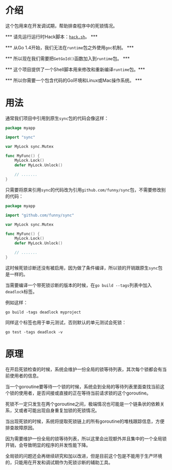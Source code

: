 介绍
====

这个包用来在开发调试期，帮助排查程序中的死锁情况。

*** 请先运行运行时Hack脚本：[`hack.sh`](https://github.com/funny/sync/blob/master/)。 ***

*** 从Go 1.4开始，我们无法在`runtime`包之外使用`goc`机制。 ***

*** 所以现在我们需要把`GetGoId()`函数加入到`runtime`包。 ***

*** 这个项目提供了一个Shell脚本用来修改和重新编译`runtime`包。***

*** 所以你需要一个包含代码的Go环境和Linux或Mac操作系统。 ***

用法
====

通常我们项目中引用到原生`sync`包的代码会像这样：

```go
package myapp

import "sync"

var MyLock sync.Mutex

func MyFunc() {
	MyLock.Lock()
	defer MyLock.Unlock()

	// .......
}
```

只需要将原来引用`sync`的代码改为引用`github.com/funny/sync`包，不需要修改别的代码：


```go
package myapp

import "github.com/funny/sync"

var MyLock sync.Mutex

func MyFunc() {
	MyLock.Lock()
	defer MyLock.Unlock()

	// .......
}
```

这时候死锁诊断还没有被启用，因为做了条件编译，所以锁的开销跟原生`sync`包是一样的。

当需要编译一个带死锁诊断的版本的时候，在`go build --tags`列表中加入`deadlock`标签。

例如这样：

```
go build -tags deadlock myproject
```

同样这个标签也用于单元测试，否则默认的单元测试会死锁：

```
go test -tags deadlock -v
```


原理
====

在开启死锁检查的时候，系统会维护一份全局的锁等待列表，其次每个锁都会有当前使用者的信息。

当一个goroutine要等待一个锁的时候，系统会到全局的等待列表里面查找当前这个锁的使用者，是否间接或直接的正在等待当前请求锁的这个goroutine。

死锁不一定只发生在两个goroutine之间，极端情况也可能是一个链条状的依赖关系，又或者可能出现自身重复加锁的死锁情况。

当出现死锁的时候，系统将提取死锁链上的所有goroutine的堆栈跟踪信息，方便排查故障原因。

因为需要维护一份全局的锁等待列表，所以这里会出现额外并且集中的一个全局锁开销，会导致明显的程序的并发性能下降。

全局锁的问题还会再继续研究和加以改进，但是目前这个包是不能用于生产环境的，只能用在开发和调试期作为死锁诊断的辅助工具。
